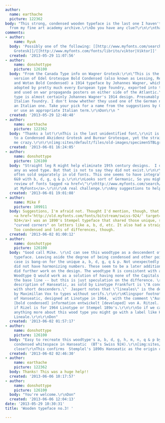 ```yaml
---
author:
  name: earthache
  picture: 122362
body: "This strong, condensed wooden typeface is the last one I haven't identified
  from my fine art academy archive.\r\nDo you have any clue?\r\n\r\nthanks\r\na."
comments:
- author:
    name: Ryuk
  body: 'Possibly one of the following: [[http://www.myfonts.com/search/aurora|Aurora]]/[[http://www.myfonts.com/search/wagner+grotesk|Wagner
    Grotesk]]/[[http://www.myfonts.com/fonts/librito/viktor|Viktor]]'
  created: '2013-05-29 11:07:56'
- author:
    name: donshottype
    picture: 126100
  body: "From the Canada Type info on Wagner Grotesk:\r\n\"This is the elaborate digital
    version of Edel Grotesque Bold Condensed (also known as Lessing, Reichgrotesk,
    and Wotan Bold Condensed) a 1914 typeface by Johannes Wagner, which was later
    adopted by pretty much every European type foundry, exported into the Americas,
    and used on war propaganda posters on either side of the Atlantic.\"\r\nYour wooden
    type is almost certainly Johannes Wagner's 1914 design. Presumably it is by an
    Italian foundry. I don't know whether they used one of the German names or created
    an Italian one. Take your pick for a name from the suggestions by CT and Ryuk
    or use an appropriate Italian term.\r\nDon\r\n "
  created: '2013-05-29 12:48:48'
- author:
    name: earthache
    picture: 122362
  body: "Thanks a lot!\r\nThis is the last unidentified font,\r\nit is really similar
    to a Condensed Akzidenz Grotesk and Burear Grotesque, yet the straight R is driving
    me crazy.\r\n\r\n[img:sites/default/files/old-images/specimenSTBLgrotweb_4763.jpg]"
  created: '2013-06-01 16:24:05'
- author:
    name: donshottype
    picture: 126100
  body: "Straight leg R might help eliminate 19th century designs.  I did not see
    any as wood type. But that is not to say they did not exist.\r\n\r\nBTW, numbers
    often sold separately in old fonts. This one seems to have integral numbers. Compare
    6&9 with b, d, g, q & p.\r\n\r\nLooks sort of Germanic, So you might try a careful
    review of fonts tagged <a href=\"\r\nhttp://www.myfonts.com/search/tag%3Agrotesk/fonts/\r\n\">\"grotesk\"
    at MyFonts</a>.\r\n\r\nA real challenge.\r\nAny suggestions to help earthache?\r\nDon"
  created: '2013-06-01 19:01:08'
- author:
    name: Mike F
    picture: 109911
  body: Suggestions, I'm afraid not. Thought I'd mention, though, that Hanseatic (BT's
    <a href='http://old.myfonts.com/fonts/bitstream/swiss-924/' target='_blank'>Swiss
    924</a>) was an 1890's Stempel typeface that shared those unique, sharper-than-usual
    "curved corners" on letters like a, b, d, etc. It also had a straight-legged R.
    Too condensed and lots of differences, though.
  created: '2013-06-02 01:00:12'
- author:
    name: donshottype
    picture: 126100
  body: "Good call Mike. \r\nI can see this woodtype as a descendent of the Stempel
    typeface. Leaving aside the degree of being condensed and other points, the lower
    case is bang-on for the unique a, b, d, g, q & p. Not unexpectedly Stemple's Hanseatic
    did not have harmonizing numbers. These seem to be a later addition by whomever
    did further work on the design. The woodtype R is consistent with a cleanup. The
    Woodtype Q would work as a solution of having none of the Capitals descend below
    the base line -- but this is just speculation on the difference. \r\n\r\nJaspert's
    description of Hanseatic, as sold by Linotype Frankfurt is \"A condensed lineale
    with short descenders.\"  Jaspert notes that \"lineales\" is the description applied
    by Maximillan Vox to types without serifs.\r\n\r\nKlingspor footnotes its listing
    of Hanseatic, designed at Linotype in 1964,  with the comment \"Aus der eng fetten
    [bold condensed] information entwickelt [developed] von A. Ritzel. \" Not clear
    if Rizel is for 1964 Linotype or Stempel 189o's.\r\n\r\nSo if we can't find out
    anything more about this wood type you might go with a label like Hanseatic Inspired
    Lineale.\r\n\r\nDon"
  created: '2013-06-02 01:57:17'
- author:
    name: donshottype
    picture: 126100
  body: "Easy to recreate this woodtype's a, b, d, g, h, m, n, q & p by opening the
    condensed whitespace in Hanseatic  (BT's Swiss 924).\r\n[img:sites/default/files/old-images/WoodtypeHanseaticInspiredRecreated_3732.jpg]\r\nPretty
    close!\r\nThis confirms  Stemplel's 1890s Hanseatic as the origin of the design.\r\nDon"
  created: '2013-06-02 02:46:30'
- author:
    name: earthache
    picture: 122362
  body: Thanks! This was a huge help!!
  created: '2013-06-06 10:17:57'
- author:
    name: donshottype
    picture: 126100
  body: "You're welcome.\r\nDon"
  created: '2013-06-06 12:04:13'
date: '2013-05-29 10:30:31'
title: 'Wooden typeface no.3! '

---
```

